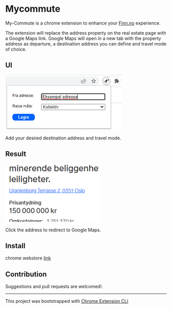 # Mycommute

My-Commute is a chrome extension to enhance your <a href="https://www.finn.no/" target="_blank" rel="noopener">Finn.no</a> experience.

The extension will replace the address property on the real estate page with a Google Maps link. Google Maps will open in a new tab with the property address as departure, a destination address you can define and travel mode of choice.

## UI

<img src="/assets/ui.png" alt="user-interface" />
<p>Add your desired destination address and travel mode.</p>


## Result

<img src="/assets/ui-text.png" alt="user-interface" />
<p>Click the address to redirect to Google Maps. </p>

## Install

chrome webstore <a href="https://chrome.google.com/webstore/detail/my-commute/ipfjpfghkgbaalhdgbnjlahakdpfimpl" target="_blank" rel="noopener">link</a>

## Contribution

Suggestions and pull requests are welcomed!.

---

This project was bootstrapped with [Chrome Extension CLI](https://github.com/dutiyesh/chrome-extension-cli)

